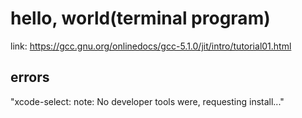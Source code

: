 # hello, world(terminal program)

link:
https://gcc.gnu.org/onlinedocs/gcc-5.1.0/jit/intro/tutorial01.html





## errors

"xcode-select: note: No developer tools were, requesting install..."
